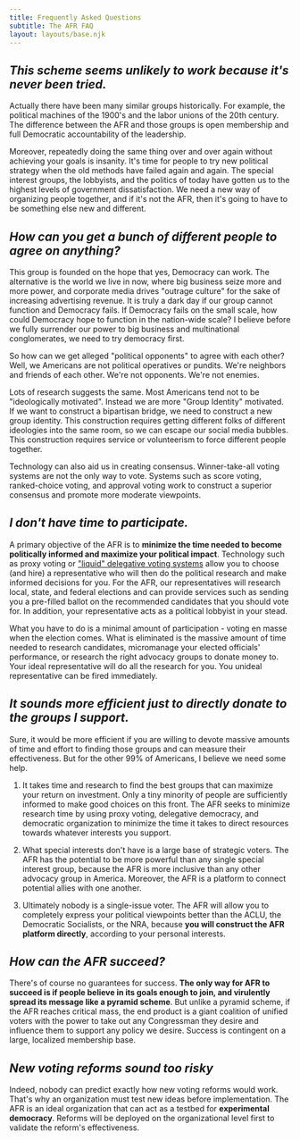 ```yaml
---
title: Frequently Asked Questions
subtitle: The AFR FAQ
layout: layouts/base.njk
---
```




## *This scheme seems unlikely to work because it's never been tried.*

Actually there have been many similar groups historically. For example, the political machines of the 1900's and the labor unions of the 20th century. The difference between the AFR and those groups is open membership and full Democratic accountability of the leadership. 

Moreover, repeatedly doing the same thing over and over again without achieving your goals is insanity. It's time for people to try new political strategy when the old methods have failed again and again. The special interest groups, the lobbyists, and the politics of today have gotten us to the highest levels of government dissatisfaction. We need a new way of organizing people together, and if it's not the AFR, then it's going to have to be something else new and different. 


## *How can you get a bunch of different people to agree on anything?*

This group is founded on the hope that yes, Democracy can work. The alternative is the world we live in now, where big business seize more and more power, and corporate media drives "outrage culture" for the sake of increasing advertising revenue. It is truly a dark day if our group cannot function and Democracy fails. If Democracy fails on the small scale, how could Democracy hope to function in the nation-wide scale? I believe before we fully surrender our power to big business and multinational conglomerates, we need to try democracy first. 

So how can we get alleged "political opponents" to agree with each other? Well, we Americans are not political operatives or pundits. We're neighbors and friends of each other. We're not opponents. We're not enemies. 

Lots of research suggests the same. Most Americans tend not to be "ideologically motivated". Instead we are more "Group Identity" motivated. If we want to construct a bipartisan bridge, we need to construct a new group identity. This construction requires getting different folks of different ideologies into the same room, so we can escape our social media bubbles. This construction requires service or volunteerism to force different people together.

Technology can also aid us in creating consensus. Winner-take-all voting systems are not the only way to vote. Systems such as score voting, ranked-choice voting, and approval voting work to construct a superior consensus and promote more moderate viewpoints. 

## *I don't have time to participate.*

A primary objective of the AFR is to **minimize the time needed to become politically informed and maximize your political impact**. Technology such as proxy voting or ["liquid" delegative voting systems](https://en.wikipedia.org/wiki/Delegative_democracy) allow you to choose (and hire) a representative who will then do the political research and make informed decisions for you. For the AFR, our representatives will research local, state, and federal elections and can provide services such as sending you a pre-filled ballot on the recommended candidates that you should vote for. In addition, your representative acts as a political lobbyist in your stead. 

What you have to do is a minimal amount of participation - voting en masse when the election comes. What is eliminated is the massive amount of time needed to research candidates, micromanage your elected officials' performance, or research the right advocacy groups to donate money to. Your ideal representative will do all the research for you. You unideal representative can be fired immediately. 


## *It sounds more efficient just to directly donate to the groups I support.* 

Sure, it would be more efficient if you are willing to devote massive amounts of time and effort to finding those groups and can measure their effectiveness. But for the other 99% of Americans, I believe we need some help.

1. It takes time and research to find the best groups that can maximize your return on investment. Only a tiny minority of people are sufficiently informed to make good choices on this front. The AFR seeks to minimize research time by using proxy voting, delegative democracy, and democratic organization to minimize the time it takes to direct resources towards whatever interests you support. 

2. What special interests don't have is a large base of strategic voters. The AFR has the potential to be more powerful than any single special interest group, because the AFR is more inclusive than any other advocacy group in America. Moreover, the AFR is a platform to connect potential allies with one another. 

3. Ultimately nobody is a single-issue voter. The AFR will allow you to completely express your political viewpoints better than the ACLU, the Democratic Socialists, or the NRA, because **you will construct the AFR platform directly**, according to your personal interests. 

## *How can the AFR succeed?*

There's of course no guarantees for success. **The only way for AFR to succeed is if people believe in its goals enough to join, and virulently spread its message like a pyramid scheme**. But unlike a pyramid scheme, if the AFR reaches critical mass, the end product is a giant coalition of unified voters with the power to take out any Congressman they desire and influence them to support any policy we desire. Success is contingent on a large, localized membership base. 

## *New voting reforms sound too risky*

Indeed, nobody can predict exactly how new voting reforms would work. That's why an organization must test new ideas before implementation. The AFR is an ideal organization that can act as a testbed for **experimental democracy**. Reforms will be deployed on the organizational level first to validate the reform's effectiveness.

